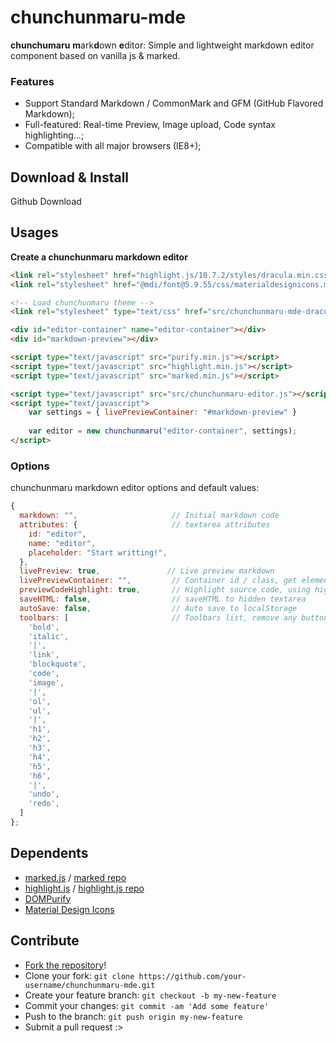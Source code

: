 # chunchunmaru-mde
**chunchumaru** **m**ark**d**own **e**ditor: Simple and lightweight markdown editor component based on vanilla js & marked.

### Features
- Support Standard Markdown / CommonMark and GFM (GitHub Flavored Markdown);
- Full-featured: Real-time Preview, Image upload, Code syntax highlighting...;
- Compatible with all major browsers (IE8+);

## Download & Install
Github Download

## Usages
**Create a chunchunmaru markdown editor**
```html
<link rel="stylesheet" href="highlight.js/10.7.2/styles/dracula.min.css"/>
<link rel="stylesheet" href="@mdi/font@5.9.55/css/materialdesignicons.min.css">

<!-- Load chunchunmaru theme -->
<link rel="stylesheet" type="text/css" href="src/chunchunmaru-mde-dracula.css">

<div id="editor-container" name="editor-container"></div>
<div id="markdown-preview"></div>

<script type="text/javascript" src="purify.min.js"></script>
<script type="text/javascript" src="highlight.min.js"></script>
<script type="text/javascript" src="marked.min.js"></script>

<script type="text/javascript" src="src/chunchunmaru-editor.js"></script>
<script type="text/javascript">
	var settings = { livePreviewContainer: "#markdown-preview" }
  
	var editor = new chunchunmaru("editor-container", settings);
</script>
```

### Options
chunchunmaru markdown editor options and default values:

```js
{
  markdown: "",                     // Initial markdown code
  attributes: {                     // textarea attributes
    id: "editor",
    name: "editor",
    placeholder: "Start writting!",
  },
  livePreview: true,               // Live preview markdown
  livePreviewContainer: "",         // Container id / class, get element using document.querySelector()
  previewCodeHighlight: true,       // Highlight source code, using highlight.js
  saveHTML: false,                  // saveHTML to hidden textarea
  autoSave: false,                  // Auto save to localStorage
  toolbars: [                       // Toolbars list, remove any button you don't want to use/ include.
    'bold',
    'italic',
    '|',
    'link',
    'blockquote',
    'code',
    'image',
    '|',
    'ol',
    'ul',
    '|',
    'h1',
    'h2',
    'h3',
    'h4',
    'h5',
    'h6',
    '|',
    'undo',
    'redo',
  ]
};
```

## Dependents
- [marked.js](https://marked.js.org/) / [marked repo](https://github.com/markedjs/marked)
- [highlight.js](https://highlightjs.org/) / [highlight.js repo](https://github.com/highlightjs/highlight.js)
- [DOMPurify](https://github.com/cure53/DOMPurify)
- [Material Design Icons](https://materialdesignicons.com/)

## Contribute
- [Fork the repository](https://github.com/madeyoga/chunchunmaru-mde.git)!
- Clone your fork: `git clone https://github.com/your-username/chunchunmaru-mde.git`
- Create your feature branch: `git checkout -b my-new-feature`
- Commit your changes: `git commit -am 'Add some feature'`
- Push to the branch: `git push origin my-new-feature`
- Submit a pull request :>

